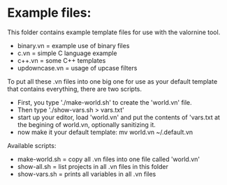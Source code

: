 Example files:
==============

This folder contains example template files for use with the
valornine tool.

* binary.vn = example use of binary files
* c.vn = simple C language example
* c++.vn = some C++ templates
* updowncase.vn = usage of upcase filters

To put all these .vn files into one big one for use as your
default template that contains everything, there are two scripts.

- First, you type './make-world.sh' to create the 'world.vn' file.
- Then type './show-vars.sh > vars.txt'
- start up your editor, load 'world.vn' and put the contents of 'vars.txt
  at the begining of world.vn, optionally sanitizing it.
- now make it your default template: mv world.vn ~/.default.vn

Available scripts:

* make-world.sh = copy all .vn files into one file called 'world.vn'
* show-all.sh = list projects in all .vn files in this folder
* show-vars.sh = prints all variables in all .vn files
